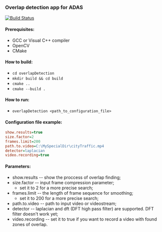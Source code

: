### Overlap detection app for ADAS

[![Build Status](https://travis-ci.com/ilyalinov/CV1.svg?branch=dev)](https://travis-ci.com/ilyalinov/CV1)

#### Prerequisites:
* GCC or Visual C++ compiler
* OpenCV
* CMake

#### How to build:
* `cd overlapDetection`
* `mkdir build && cd build`
* `cmake ..`
* `cmake --build .`

#### How to run:
* `overlapDetection <path_to_configuration_file>`

#### Configuration file example:
  ```ini
show.results=true
size.factor=2
frames.limit=200
path.to.video=С:\MySpecialDir\cityTraffic.mp4
detector=laplacian
video.recording=true
  ````
#### Parameters: 
* show.results -- show the proccess of overlap finding;
* size.factor -- input frame compression parameter;
  * set it to 2 for a more precise search;
* frames.limit -- the length of frame sequence for smoothing;
  * set it to 200 for a more precise search; 
* path.to.video -- path to input video or videostream;
* detector -- laplacian and dft (DFT high pass filter) are supported. DFT filter doesn't work yet;  
* video.recording -- set it to true if you want to record a video with found zones of overlap.
